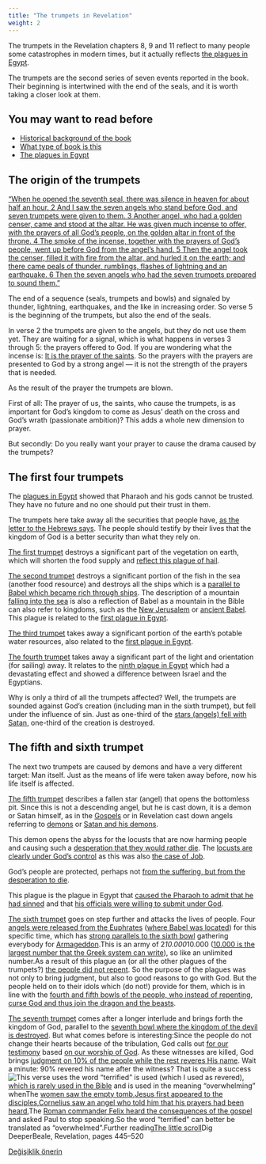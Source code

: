 ```yaml
---
title: "The trumpets in Revelation"
weight: 2
---
```



The trumpets in the Revelation chapters 8, 9 and 11 reflect to many people some catastrophes in modern times, but it actually reflects [the plagues in Egypt](../../../../bible/exodus/expl/the-plagues-in-egypt).

The trumpets are the second series of seven events reported in the book. Their beginning is intertwined with the end of the seals, and it is worth taking a closer look at them.


## You may want to read before

<a name="bced"></a>
- [Historical background of the book](../../../../background/history/expl/pax-romana-key-to-understand-the-book-of-revelation)
- [What type of book is this](../../../../background/literature/expl/the-book-of-revelation-how-to-read-it)
- [The plagues in Egypt](../../../../bible/exodus/expl/the-plagues-in-egypt)



## The origin of the trumpets

<a name="5cb5"></a>
[“When he opened the seventh seal, there was silence in heaven for about half an hour. 2 And I saw the seven angels who stand before God, and seven trumpets were given to them. 3 Another angel, who had a golden censer, came and stood at the altar. He was given much incense to offer, with the prayers of all God’s people, on the golden altar in front of the throne. 4 The smoke of the incense, together with the prayers of God’s people, went up before God from the angel’s hand. 5 Then the angel took the censer, filled it with fire from the altar, and hurled it on the earth; and there came peals of thunder, rumblings, flashes of lightning and an earthquake. 6 Then the seven angels who had the seven trumpets prepared to sound them.”](https://www.bibleserver.com/NIV/Revelation8%3A1-6)

The end of a sequence (seals, trumpets and bowls) and signaled by thunder, lightning, earthquakes, and the like in increasing order. So verse 5 is the beginning of the trumpets, but also the end of the seals.

In verse 2 the trumpets are given to the angels, but they do not use them yet. They are waiting for a signal, which is what happens in verses 3 through 5: the prayers offered to God. If you are wondering what the incense is: [It is the prayer of the saints](https://www.bibleserver.com/NIV/Revelation5%3A8). So the prayers with the prayers are presented to God by a strong angel — it is not the strength of the prayers that is needed.

As the result of the prayer the trumpets are blown.

First of all: The prayer of us, the saints, who cause the trumpets, is as important for God’s kingdom to come as Jesus’ death on the cross and God’s wrath (passionate ambition)? This adds a whole new dimension to prayer.

But secondly: Do you really want your prayer to cause the drama caused by the trumpets?


## The first four trumpets

<a name="8718"></a>
The [plagues in Egypt](../../../../bible/exodus/expl/the-plagues-in-egypt) showed that Pharaoh and his gods cannot be trusted. They have no future and no one should put their trust in them.

The trumpets here take away all the securities that people have, [as the letter to the Hebrews says](https://www.bibleserver.com/NIV/Hebrews12%3A26-28). The people should testify by their lives that the kingdom of God is a better security than what they rely on.

[The first trumpet](https://www.bibleserver.com/NIV/Revelation8%3A7) destroys a significant part of the vegetation on earth, which will shorten the food supply and [reflect this plague of hail](https://www.bibleserver.com/NIV/Exodus9%3A22-25).

[The second trumpet](https://www.bibleserver.com/NIV/Revelation8%3A8-9) destroys a significant portion of the fish in the sea (another food resource) and destroys all the ships which is a [parallel to Babel which became rich through ships](https://www.bibleserver.com/NIV/Revelation18%3A19). The description of a mountain [falling into the sea](https://www.bibleserver.com/NIV/Revelation18%3A21) is also a reflection of Babel as a mountain in the Bible can also refer to kingdoms, such as the [New Jerusalem](https://www.bibleserver.com/NIV/Revelation21%3A10) or [ancient Babel](https://www.bibleserver.com/NIV/Jeremiah51%3A25). This plague is related to the [first plague in Egypt](https://www.bibleserver.com/NIV/Exodus7%3A21).

[The third trumpet](https://www.bibleserver.com/NIV/Revelation8%3A10-11) takes away a significant portion of the earth’s potable water resources, also related to the [first plague in Egypt](https://www.bibleserver.com/NIV/Exodus7%3A21).

[The fourth trumpet](https://www.bibleserver.com/NIV/Revelation8%3A12-13) takes away a significant part of the light and orientation (for sailing) away. It relates to the [ninth plague in Egypt](https://www.bibleserver.com/NIV/Exodus10%3A22-23) which had a devastating effect and showed a difference between Israel and the Egyptians.

Why is only a third of all the trumpets affected? Well, the trumpets are sounded against God’s creation (including man in the sixth trumpet), but fell under the influence of sin. Just as one-third of the [stars (angels) fell with Satan](../../../../content/jesus/expl/a-different-christmas-story), one-third of the creation is destroyed.


## The fifth and sixth trumpet

<a name="403f"></a>
The next two trumpets are caused by demons and have a very different target: Man itself. Just as the means of life were taken away before, now his life itself is affected.

[The fifth trumpet](https://www.bibleserver.com/NIV/Revelation9%3A1-12) describes a fallen star (angel) that opens the bottomless pit. Since this is not a descending angel, but he is cast down, it is a demon or Satan himself, as in the [Gospels](https://www.bibleserver.com/NIV/Luke10%3A18) or in Revelation cast down angels referring to [demons](https://www.bibleserver.com/NIV/Revelation12%3A4) or [Satan and his demons](https://www.bibleserver.com/NIV/Revelation12%3A9-10).

This demon opens the abyss for the locusts that are now harming people and causing such a [desperation that they would rather die](https://www.bibleserver.com/NIV/Revelation9%3A6). The [locusts are clearly under God’s control](https://www.bibleserver.com/NIV/Revelation9%3A5) as this was also [the case of Job](https://www.bibleserver.com/NIV/Job2%3A4-6).

God’s people are protected, perhaps not [from the suffering, but from the desperation to die](https://www.bibleserver.com/NIV/Revelation9%3A4).

This plague is the plague in Egypt that [caused the Pharaoh to admit that he had sinned](https://www.bibleserver.com/NIV/Exodus10%3A13-17) and that [his officials were willing to submit under God](https://www.bibleserver.com/NIV/Exodus10%3A7).



[The sixth trumpet](https://www.bibleserver.com/NIV/Revelation9%3A13-21) goes on step further and attacks the lives of people. Four [angels were released from the Euphrates](https://www.bibleserver.com/NIV/Revelation9%3A14) ([where Babel was located](https://en.wikipedia.org/wiki/Babylon)) for this specific time, which has [strong parallels to the sixth bowl](https://www.bibleserver.com/NIV/Revelation16%3A12-14) gathering everybody for [Armageddon](../../../../content/bowls/expl/the-key-to-armageddon).This is an army of 2*10.000*10.000 ([10.000 is the largest number that the Greek system can write](https://simple.wikipedia.org/wiki/Greek_numerals)), so like an unlimited number.As a result of this plague an (or all the other plagues of the trumpets?) [the people did not repent](https://www.bibleserver.com/NIV/Revelation9%3A20-21). So the purpose of the plagues was not only to bring judgment, but also to good reasons to go with God. But the people held on to their idols which (do not!) provide for them, which is in line with the [fourth and fifth bowls of the people, who instead of repenting](https://www.bibleserver.com/NIV/Revelation16%3A8-11), [curse God and thus join the dragon and the beasts](https://www.bibleserver.com/NIV/Revelation13%3A5-6).



[The seventh trumpet](https://www.bibleserver.com/NIV/Revelation11%3A15-19) comes after a longer interlude and brings forth the kingdom of God, parallel to the [seventh bowl where the kingdom of the devil is destroyed](https://www.bibleserver.com/NIV/Revelation16%3A17-20). But what comes before is interesting:Since the people do not change their hearts because of the tribulation, God calls out [for our testimony](https://www.bibleserver.com/NIV/Revelation11%3A3-12) based [on our worship of God](https://www.bibleserver.com/NIV/Revelation11%3A1-2). As these witnesses are killed, God brings [judgment on 10% of the people while the rest reveres His name](https://www.bibleserver.com/NIV/Revelation11%3A13). Wait a minute: 90% revered his name after the witness? That is quite a success![This verse](https://www.bibleserver.com/NIV/Revelation11%3A13) uses the word “terrified” is used (which I used as revered), [which is rarely used in the Bible](https://biblehub.com/greek/1719.htm) and is used in the meaning “overwhelming” whenThe [women saw the empty tomb](https://www.bibleserver.com/NIV/Luke24%3A5),[Jesus first appeared to the disciples](https://www.bibleserver.com/NIV/Luke24%3A5),[Cornelius saw an angel who told him that his prayers had been heard](https://www.bibleserver.com/NIV/Acts10%3A4),The [Roman commander Felix heard the consequences of the gospel](https://www.bibleserver.com/NIV/Acts24%3A25) and asked Paul to stop speaking.So the word “terrified” can better be translated as “overwhelmed”.Further reading[The little scroll](../../../../content/scroll/expl/the-little-scroll)Dig DeeperBeale, Revelation, pages 445–520


[Değişiklik önerin](https://github.com/revelation-today/revelation-today/blob/main/exampleSite/content/docs/content/trumpets/expl/the-trumpets-in-revelation.md)
